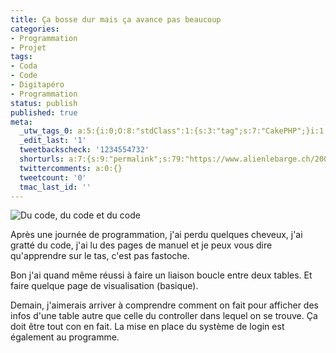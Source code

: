 ```yaml
---
title: Ça bosse dur mais ça avance pas beaucoup
categories:
- Programmation
- Projet
tags:
- Coda
- Code
- Digitapéro
- Programmation
status: publish
published: true
meta:
  _utw_tags_0: a:5:{i:0;O:8:"stdClass":1:{s:3:"tag";s:7:"CakePHP";}i:1;O:8:"stdClass":1:{s:3:"tag";s:12:"digit.apéro";}i:2;O:8:"stdClass":1:{s:3:"tag";s:13:"Programmation";}i:3;O:8:"stdClass":1:{s:3:"tag";s:6:"Projet";}i:4;O:8:"stdClass":1:{s:3:"tag";s:3:"SQL";}}
  _edit_last: '1'
  tweetbackscheck: '1234554732'
  shorturls: a:7:{s:9:"permalink";s:79:"https://www.alienlebarge.ch/2007/05/21/ca-bosse-dur-mais-ca-avance-pas-beaucoup/";s:7:"tinyurl";s:25:"https://tinyurl.com/d5da9z";s:4:"isgd";s:17:"https://is.gd/ikcX";s:5:"bitly";s:20:"https://bit.ly/3hXPo9";s:5:"snipr";s:22:"https://snipr.com/b9x49";s:5:"snurl";s:22:"https://snurl.com/b9x49";s:7:"snipurl";s:24:"https://snipurl.com/b9x49";}
  twittercomments: a:0:{}
  tweetcount: '0'
  tmac_last_id: ''
---
```

<img src="https://dlgjp9x71cipk.cloudfront.net/2007/05/avanceedigitapero.png" alt="Du code, du code et du code" />

Après une journée de programmation, j'ai perdu quelques cheveux, j'ai gratté du code, j'ai lu des pages de manuel et je peux vous dire qu'apprendre sur le tas, c'est pas fastoche.

Bon j'ai quand même réussi à faire un liaison boucle entre deux tables. Et faire quelque page de visualisation (basique).

Demain, j'aimerais arriver à comprendre comment on fait pour afficher des infos d'une table autre que celle du controller dans lequel on se trouve. Ça doit être tout con en fait.
La mise en place du système de login est également au programme.
